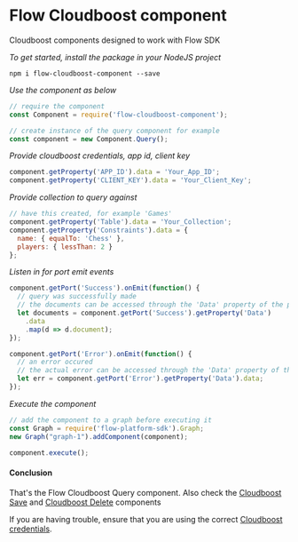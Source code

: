 # Flow Cloudboost component
Cloudboost components designed to work with Flow SDK

*To get started, install the package in your NodeJS project*

```
npm i flow-cloudboost-component --save
```

*Use the component as below*

```javascript
// require the component
const Component = require('flow-cloudboost-component');

// create instance of the query component for example
const component = new Component.Query();
```

*Provide cloudboost credentials, app id, client key*

```javascript
component.getProperty('APP_ID').data = 'Your_App_ID';
component.getProperty('CLIENT_KEY').data = 'Your_Client_Key';
```

*Provide collection to query against*

```javascript
// have this created, for example 'Games'
component.getProperty('Table').data = 'Your_Collection';
component.getProperty('Constraints').data = {
  name: { equalTo: 'Chess' },
  players: { lessThan: 2 }
};
```

*Listen in for port emit events*
```javascript
component.getPort('Success').onEmit(function() {
  // query was successfully made
  // the documents can be accessed through the 'Data' property of the port
  let documents = component.getPort('Success').getProperty('Data')
    .data
    .map(d => d.document);
});

component.getPort('Error').onEmit(function() {
  // an error occured
  // the actual error can be accessed through the 'Data' property of the port
  let err = component.getPort('Error').getProperty('Data').data;
});
```

*Execute the component*
```javascript
// add the component to a graph before executing it
const Graph = require('flow-platform-sdk').Graph;
new Graph("graph-1").addComponent(component);

component.execute();
```

#### Conclusion

That's the Flow Cloudboost Query component. Also check the [Cloudboost Save](./docs/components/save.md) and [Cloudboost Delete](./docs/components/delete.md) components

If you are having trouble, ensure that you are using the correct [Cloudboost credentials](https://cloudboost.io/).